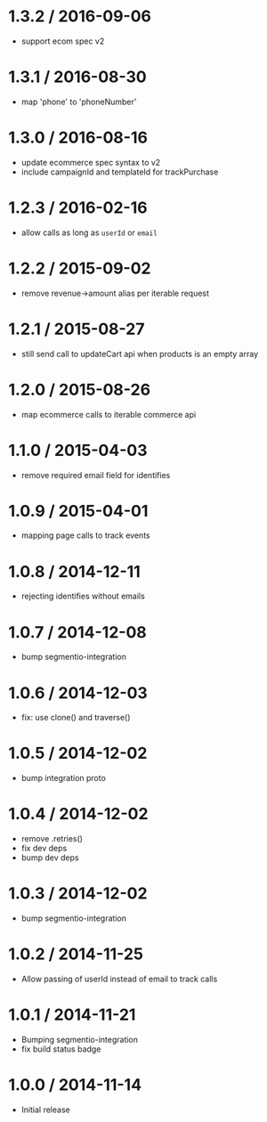 
1.3.2 / 2016-09-06
==================

  * support ecom spec v2

1.3.1 / 2016-08-30
==================

  * map 'phone' to 'phoneNumber'

1.3.0 / 2016-08-16
==================

  * update ecommerce spec syntax to v2
  * include campaignId and templateId for trackPurchase

1.2.3 / 2016-02-16
==================

  * allow calls as long as `userId` or `email`

1.2.2 / 2015-09-02
==================

  * remove revenue->amount alias per iterable request

1.2.1 / 2015-08-27
==================

  * still send call to updateCart api when products is an empty array

1.2.0 / 2015-08-26
==================

  * map ecommerce calls to iterable commerce api

1.1.0 / 2015-04-03
==================

  * remove required email field for identifies

1.0.9 / 2015-04-01
==================

  * mapping page calls to track events

1.0.8 / 2014-12-11
==================

  * rejecting identifies without emails

1.0.7 / 2014-12-08
==================

 * bump segmentio-integration

1.0.6 / 2014-12-03
==================

  * fix: use clone() and traverse()

1.0.5 / 2014-12-02
==================

 * bump integration proto

1.0.4 / 2014-12-02
==================

 * remove .retries()
 * fix dev deps
 * bump dev deps

1.0.3 / 2014-12-02
==================

 * bump segmentio-integration

1.0.2 / 2014-11-25
==================

  * Allow passing of userId instead of email to track calls

1.0.1 / 2014-11-21
==================

 * Bumping segmentio-integration
 * fix build status badge

1.0.0 / 2014-11-14
==================

  * Initial release
